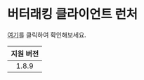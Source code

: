 # 버터래킹 클라이언트 런처

[여기](https://github.com/dotory1232/BRCLauncher)를 클릭하여 확인해보세요.

| 지원 버전  |
|:-----:|
| 1.8.9 |
